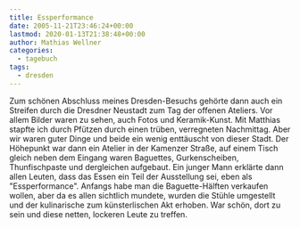 ```yaml
---
title: Essperformance
date: 2005-11-21T23:46:24+00:00
lastmod: 2020-01-13T21:38:48+00:00
author: Mathias Wellner
categories:
  - tagebuch
tags:
  - dresden
---
```

Zum schönen Abschluss meines Dresden-Besuchs gehörte dann auch ein Streifen durch die Dresdner Neustadt zum Tag der offenen Ateliers. Vor allem Bilder waren zu sehen, auch Fotos und Keramik-Kunst. Mit Matthias stapfte ich durch Pfützen durch einen trüben, verregneten Nachmittag. Aber wir waren guter Dinge und beide ein wenig enttäuscht von dieser Stadt. Der Höhepunkt war dann ein Atelier in der Kamenzer Straße, auf einem Tisch gleich neben dem Eingang waren Baguettes, Gurkenscheiben, Thunfischpaste und dergleichen aufgebaut. Ein junger Mann erklärte dann allen Leuten, dass das Essen ein Teil der Ausstellung sei, eben als "Essperformance". Anfangs habe man die Baguette-Hälften verkaufen wollen, aber da es allen sichtlich mundete, wurden die Stühle umgestellt und der kulinarische zum künsterlischen Akt erhoben. War schön, dort zu sein und diese netten, lockeren Leute zu treffen.